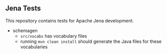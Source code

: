 ## Jena Tests

This repository contains tests for Apache Jena development.

- schemagen
  * `src/vocabs` has vocabulary files
  * running `mvn clean install` should generate the Java files for these vocabularies
